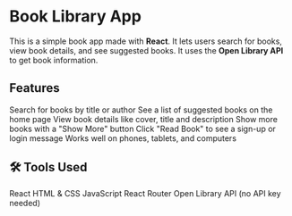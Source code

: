 # Book Library App

This is a simple book app made with **React**. It lets users search for books, view book details, and see suggested books. It uses the **Open Library API** to get book information.

##  Features
Search for books by title or author
See a list of suggested books on the home page
View book details like cover, title and description
Show more books with a "Show More" button
Click "Read Book" to see a sign-up or login message
Works well on phones, tablets, and computers

## 🛠 Tools Used

React
HTML & CSS
JavaScript
React Router
Open Library API (no API key needed)
